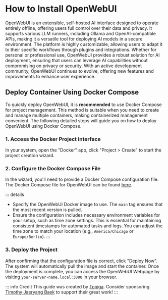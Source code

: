 # How to Install OpenWebUI

OpenWebUI is an extensible, self-hosted AI interface designed to operate entirely offline, offering users full control over their data and privacy. It supports various LLM runners, including Ollama and OpenAI-compatible APIs, making it a versatile tool for deploying AI models in a secure environment. The platform is highly customizable, allowing users to adapt it to their specific workflows through plugins and integrations. Whether for personal or professional use, OpenWebUI provides a robust solution for AI deployment, ensuring that users can leverage AI capabilities without compromising on privacy or security. With an active development community, OpenWebUI continues to evolve, offering new features and improvements to enhance user experience.

## Deploy Container Using Docker Compose

To quickly deploy OpenWebUI, it is **recommended** to use Docker Compose for project management. This method is suitable when you need to create and manage multiple containers, making containerized management convenient. The following detailed steps will guide you on how to deploy OpenWebUI using Docker Compose.

### 1. Access the Docker Project Interface

In your system, open the "Docker" app, click "Project > Create" to start the project creation wizard.

### 2. Configure the Docker Compose File

In the wizard, you'll need to provide a Docker Compose configuration file. The Docker Compose file for OpenWebUI can be found [here](https://raw.githubusercontent.com/UGREEN-NASync/community-guide/refs/heads/main/docs/ugos/install/open-webui/compose.yaml).

::: details
- Specify the OpenWebUI Docker image to use. The `main` tag ensures that the most recent version is pulled.
- Ensure the configuration includes necessary environment variables for your setup, such as time zone settings. This is essential for maintaining consistent timestamps for automated tasks and logs. You can adjust the time zone to match your location (e.g., `America/Chicago` or `Europe/Berlin`).
:::

### 3. Deploy the Project

After confirming that the configuration file is correct, click "Deploy Now". The system will automatically pull the image and start the container. Once the deployment is complete, you can access the OpenWebUI Webpage by visiting `your-server-name.local:3000` in your browser.

::: info Credit
This guide was created by [Topiga](https://github.com/topiga/). Consider sponsoring [Timothy Jaeryang Baek](https://github.com/sponsors/tjbck) to support their great work!
:::
